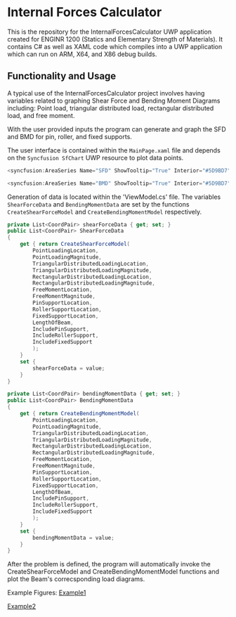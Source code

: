 # Internal Forces Calculator

This is the repository for the InternalForcesCalculator UWP application created for ENGINR 1200 (Statics and Elementary Strength of Materials). It contains C# as well as XAML code which compiles into a UWP application which can run on ARM, X64, and X86 debug builds.

## Functionality and Usage

A typical use of the InternalForcesCalculator project involves having variables related to graphing Shear Force and Bending Moment Diagrams including: Point load, triangular distributed load, rectangular distributed load, and free moment.

With the user provided inputs the program can generate and graph the SFD and BMD for pin, roller, and fixed supports.

The user interface is contained within the `MainPage.xaml` file and depends on the `Syncfusion SfChart` UWP resource to plot data points.
```c#
<syncfusion:AreaSeries Name="SFD" ShowTooltip="True" Interior="#5D9BD7" Label="Bending Moment Diagram" ItemsSource="{Binding ShearForceData}" XBindingPath="XCoord" YBindingPath="YCoord" /> // Bindings for the Shear Force Diagram

<syncfusion:AreaSeries Name="BMD" ShowTooltip="True" Interior="#5D9BD7" Label="Bending Moment Diagram" ItemsSource="{Binding BendingMomentData}" XBindingPath="XCoord" YBindingPath="YCoord" /> // Bindings for the Bending Moment Diagram
```

Generation of data is located within the 'ViewModel.cs' file. The variables `ShearForceData` and `BendingMomentData` are set by the functions `CreateShearForceModel` and `CreateBendingMomentModel` respectively.

```c#
private List<CoordPair> shearForceData { get; set; }
public List<CoordPair> ShearForceData
{
    get { return CreateShearForceModel(
        PointLoadingLocation,
        PointLoadingMagnitude,
        TriangularDistributedLoadingLocation,
        TriangularDistributedLoadingMagnitude,
        RectangularDistributedLoadingLocation,
        RectangularDistributedLoadingMagnitude,
        FreeMomentLocation,
        FreeMomentMagnitude,
        PinSupportLocation,
        RollerSupportLocation,
        FixedSupportLocation,
        LengthOfBeam,
        IncludePinSupport,
        IncludeRollerSupport,
        IncludeFixedSupport
        );
    }
    set {
        shearForceData = value; 
    }
}

private List<CoordPair> bendingMomentData { get; set; }
public List<CoordPair> BendingMomentData
{
    get { return CreateBendingMomentModel(
        PointLoadingLocation,
        PointLoadingMagnitude,
        TriangularDistributedLoadingLocation,
        TriangularDistributedLoadingMagnitude,
        RectangularDistributedLoadingLocation,
        RectangularDistributedLoadingMagnitude,
        FreeMomentLocation,
        FreeMomentMagnitude,
        PinSupportLocation,
        RollerSupportLocation,
        FixedSupportLocation,
        LengthOfBeam,
        IncludePinSupport,
        IncludeRollerSupport,
        IncludeFixedSupport
        );
    }
    set {
        bendingMomentData = value; 
    }
}
```

After the problem is defined, the program will automatically invoke the CreateShearForceModel and CreateBendingMomentModel functions and plot the Beam's correcsponding load diagrams.

Example Figures:
[Example1](https://github.com/SamuelBishop/UWP/tree/master/InternalForcesCalculator/Assets/FinalExample2.png)

[Example2](https://github.com/SamuelBishop/UWP/tree/master/InternalForcesCalculator/Assets/FinalExample3.png)